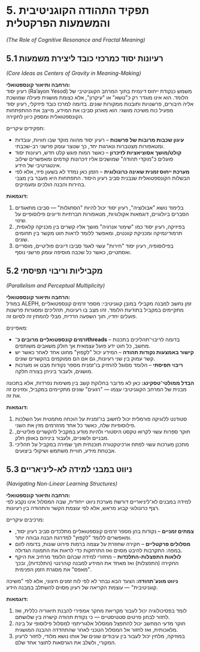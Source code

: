 # 5. תפקיד התהודה הקוגניטיבית והמשמעות הפרקטלית
*(The Role of Cognitive Resonance and Fractal Meaning)*

## 5.1 רעיונות יסוד כמרכזי כובד ליצירת משמעות
*(Core Ideas as Centers of Gravity in Meaning-Making)*

**הרחבה ותיאור קונספטואלי:**  
רעיון יסוד (Ra’ayon Yesod) משמש כנקודת ייחוס דינמית בתוך המרחב הקוגניטיבי של הלומד. הוא אינו מוגדר רק כ"נושא" או "עיקרון", אלא כצומת מושגית פעילה שמושכת אליה חיבורים, פרשנויות ותובנות ממקורות שונים. בדומה למרכז כובד פיזיקלי, רעיון יסוד מפעיל כוח משיכה מושגי: הוא מארגן סביבו את המידע, מייצב את ההתפתחות הקונספטואלית ומספק כיוון לחקירה.  

תפקידים עיקריים:  
- **עיגון שכבות מרובות של פרשנות** – רעיון יסוד מהווה מוקד שבו חוויות, עובדות ומטאפורות מצטברות ונארגות יחד, כך שנוצר עומק פרשני רב-שכבתי.  
- **קולט/מושך אסוציאציות לזיכרון** – כאשר המוח פוגש קלט חדש, רעיונות יסוד פועלים כ"מוקדי תהודה" שמושכים אליו זיכרונות קודמים ומאפשרים שילוב אינטגרטיבי של הידע.  
- **מערכת ייחוס זמנית שאינה כרונולוגית** – הזמן כאן נמדד לא בשעון פיזי, אלא לפי הבשלות הקונספטואלית שנבנית סביב רעיון היסוד. התפתחות היא מעבר בין מצבי בהירות והבנה הולכים ומעמיקים.  

**דוגמאות:**  
1. בלימוד נושא "אבולוציה", רעיון יסוד יכול להיות "הסתגלות" — סביבו מתאגדים הסברים ביולוגיים, דוגמאות אקולוגיות, מטאפורות חברתיות ודיונים פילוסופיים על שינוי.  
2. בפיזיקה, רעיון יסוד כמו "שימור אנרגיה" מושך אליו קשרים בין מכניקה קלאסית, תרמודינמיקה ומכניקת קוונטים, ומאפשר ללומד לראות חוט מקשר בין תחומים שונים.  
3. בפילוסופיה, רעיון יסוד "חירות" עשוי לאגד סביבו דיונים פוליטיים, מוסריים ואסתטיים, כאשר כל שכבה מוסיפה עומק פרשני נוסף.


## 5.2 מקביליות וריבוי תפיסתי
*(Parallelism and Perceptual Multiplicity)*

**הרחבה ותיאור קונספטואלי:**  
במודל ALEPH, זמן נחשב למבנה מקבילי במובן קוגניטיבי: מספר זרמים קונספטואליים מתקיימים במקביל בתודעת הלומד. זהו מצב בו רעיונות, תהליכים ומסגרות פרשנות פועלים יחדיו, תוך השפעה הדדית, מבלי להמתין זה לסיום זה.  

מאפיינים:  
- **זרמים קונספטואליים מרובים כ־threads** – בדומה לריבוי־תהליכים בתכנות מחשב, כל חוט ידע פועל עצמאית אך חולק משאבים משותפים.  
- **קישור באמצעות נקודות תהודה** – המידע יכול "לקפוץ" מחוט אחד לאחר כאשר יש קשר עמוק בין שני רעיונות, גם אם הם ממוקמים בהקשרים שונים.  
- **ריבוי תפיסתי** – הלומד מסוגל להחזיק בו־זמנית מספר נקודות מבט או מערכות מושגים, ולעבור ביניהן בצורה חלקה.  

**הבדל ממולטי־טסקינג:** כאן לא מדובר בחלוקת קשב בין משימות נפרדות, אלא בתכונה מבנית של המרחב הקוגניטיבי עצמו — "רגעים" שונים מתקיימים במקביל, ומזינים זה את זה.  

**דוגמאות:**  
1. סטודנט ללוגיקה פורמלית יכול לחשוב בו־זמנית על הוכחה מתמטית ועל השלכות פילוסופיות שלה, כאשר כל אחד מהזרמים מזין את השני.  
2. חוקר ספרות עשוי לקרוא טקסט היסטורי ולהיות מודע במקביל להקשרים פוליטיים, מבניים ולשוניים, ולעבור ביניהם באופן חלק.  
3. מתכנן מערכות עשוי לפתח ארכיטקטורה תוכנתית תוך שמירה במקביל על תהליכי אבטחת מידע, חוויית משתמש ושיקולי ביצועים.


## 5.3 ניווט במבני למידה לא-ליניאריים
*(Navigating Non-Linear Learning Structures)*

**הרחבה ותיאור קונספטואלי:**  
למידה במבנים לא־ליניאריים דורשת מערכת ניווט ייחודית, שבה המסלול אינו נקבע לפי רצף כרונולוגי קבוע מראש, אלא לפי עוצמת הקשר והתהודה בין רעיונות.  

מרכיבים עיקריים:  
- **צמתים זמניים** – נקודות בהן מספר זרמים קונספטואליים מתלכדים סביב רעיון יסוד, ומאפשרים ללומד "לקפוץ" למדרגת הבנה גבוהה יותר.  
- **מסלולים פרקטליים** – חקירה שחוזרת על עצמה ברמות פירוט שונות, בדומה לזום במפה: התקרבות להיבט מסוים ואז התרחקות כדי לראות את התמונה הגדולה.  
- **לולאות התפצלות-התלכדות** – מחזורי למידה שבהם הלומד מרחיב את היקף החקירה (התפצלות) ואז מאחד את המידע למבנה קוהרנטי (התלכדות), ובכך "מאפס" את מסגרת הזמן הפנימית.  

**ניווט מונע־תהודה:** הצעד הבא נבחר לא לפי לוח זמנים חיצוני, אלא לפי "משיכה קוגניטיבית" — עוצמת הקריאה של רעיון מסוים להשתלב במבנה הידע.  

**דוגמאות:**  
1. לומד בפסיכולוגיה יכול לעבור מקריאת מחקר אמפירי להבנת תיאוריה כללית, ואז לחזור לבחון פרטים סטטיסטיים — כי נקודת תהודה קישרה בין שלושתם.  
2. חוקר מדעי המחשב יכול להתפצל ממסלול אלגוריתמי למסלול פילוסופי על בינה מלאכותית, ואז לחזור אל המסלול הטכני לאחר שהתחדדה ההבנה המושגית.  
3. במוזיקה, מלחין יכול לעבור בין עיבודים שונים של אותו נושא מלודי, לחזור לרעיון המקורי, ולשלב את הגרסאות לתוצר אחד שלם.
